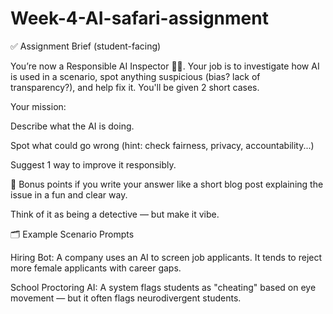 # Week-4-AI-safari-assignment
✅ Assignment Brief (student-facing)

You’re now a Responsible AI Inspector 🕵️‍♂️. Your job is to investigate how AI is used in a scenario, spot anything suspicious (bias? lack of transparency?), and help fix it. You'll be given 2 short cases.

Your mission:

Describe what the AI is doing.

Spot what could go wrong (hint: check fairness, privacy, accountability...)

Suggest 1 way to improve it responsibly.

🎨 Bonus points if you write your answer like a short blog post explaining the issue in a fun and clear way.

Think of it as being a detective — but make it vibe. 


🗂️ Example Scenario Prompts

Hiring Bot: A company uses an AI to screen job applicants. It tends to reject more female applicants with career gaps.

School Proctoring AI: A system flags students as "cheating" based on eye movement — but it often flags neurodivergent students.